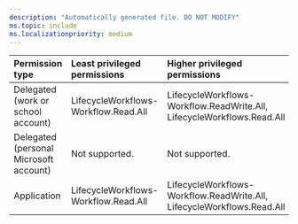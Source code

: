```yaml
---
description: "Automatically generated file. DO NOT MODIFY"
ms.topic: include
ms.localizationpriority: medium
---
```


|Permission type|Least privileged permissions|Higher privileged permissions|
|:---|:---|:---|
|Delegated (work or school account)|LifecycleWorkflows-Workflow.Read.All|LifecycleWorkflows-Workflow.ReadWrite.All, LifecycleWorkflows.Read.All|
|Delegated (personal Microsoft account)|Not supported.|Not supported.|
|Application|LifecycleWorkflows-Workflow.Read.All|LifecycleWorkflows-Workflow.ReadWrite.All, LifecycleWorkflows.Read.All|

